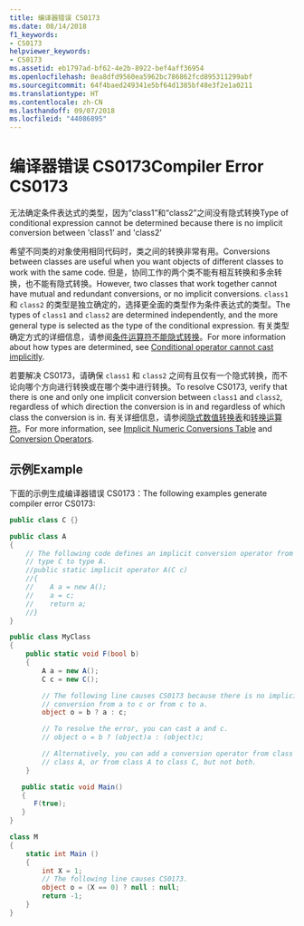 ```yaml
---
title: 编译器错误 CS0173
ms.date: 08/14/2018
f1_keywords:
- CS0173
helpviewer_keywords:
- CS0173
ms.assetid: eb1797ad-bf62-4e2b-8922-bef4aff36954
ms.openlocfilehash: 0ea8dfd9560ea5962bc786862fcd895311299abf
ms.sourcegitcommit: 64f4baed249341e5bf64d1385bf48e3f2e1a0211
ms.translationtype: HT
ms.contentlocale: zh-CN
ms.lasthandoff: 09/07/2018
ms.locfileid: "44086895"
---
```

# <a name="compiler-error-cs0173"></a><span data-ttu-id="9d543-102">编译器错误 CS0173</span><span class="sxs-lookup"><span data-stu-id="9d543-102">Compiler Error CS0173</span></span>

<span data-ttu-id="9d543-103">无法确定条件表达式的类型，因为“class1”和“class2”之间没有隐式转换</span><span class="sxs-lookup"><span data-stu-id="9d543-103">Type of conditional expression cannot be determined because there is no implicit conversion between 'class1' and 'class2'</span></span>

<span data-ttu-id="9d543-104">希望不同类的对象使用相同代码时，类之间的转换非常有用。</span><span class="sxs-lookup"><span data-stu-id="9d543-104">Conversions between classes are useful when you want objects of different classes to work with the same code.</span></span> <span data-ttu-id="9d543-105">但是，协同工作的两个类不能有相互转换和多余转换，也不能有隐式转换。</span><span class="sxs-lookup"><span data-stu-id="9d543-105">However, two classes that work together cannot have mutual and redundant conversions, or no implicit conversions.</span></span> <span data-ttu-id="9d543-106">`class1` 和 `class2` 的类型是独立确定的，选择更全面的类型作为条件表达式的类型。</span><span class="sxs-lookup"><span data-stu-id="9d543-106">The types of `class1` and `class2` are determined independently, and the more general type is selected as the type of the conditional expression.</span></span> <span data-ttu-id="9d543-107">有关类型确定方式的详细信息，请参阅[条件运算符不能隐式转换](https://stackoverflow.com/questions/2215745/conditional-operator-cannot-cast-implicitly/2215959#2215959)。</span><span class="sxs-lookup"><span data-stu-id="9d543-107">For more information about how types are determined, see [Conditional operator cannot cast implicitly](https://stackoverflow.com/questions/2215745/conditional-operator-cannot-cast-implicitly/2215959#2215959).</span></span>

<span data-ttu-id="9d543-108">若要解决 CS0173，请确保 `class1` 和 `class2` 之间有且仅有一个隐式转换，而不论向哪个方向进行转换或在哪个类中进行转换。</span><span class="sxs-lookup"><span data-stu-id="9d543-108">To resolve CS0173, verify that there is one and only one implicit conversion between `class1` and `class2`, regardless of which direction the conversion is in and regardless of which class the conversion is in.</span></span> <span data-ttu-id="9d543-109">有关详细信息，请参阅[隐式数值转换表](../../../csharp/language-reference/keywords/implicit-numeric-conversions-table.md)和[转换运算符](../../../csharp/programming-guide/statements-expressions-operators/conversion-operators.md)。</span><span class="sxs-lookup"><span data-stu-id="9d543-109">For more information, see [Implicit Numeric Conversions Table](../../../csharp/language-reference/keywords/implicit-numeric-conversions-table.md) and [Conversion Operators](../../../csharp/programming-guide/statements-expressions-operators/conversion-operators.md).</span></span>

## <a name="example"></a><span data-ttu-id="9d543-110">示例</span><span class="sxs-lookup"><span data-stu-id="9d543-110">Example</span></span>

<span data-ttu-id="9d543-111">下面的示例生成编译器错误 CS0173：</span><span class="sxs-lookup"><span data-stu-id="9d543-111">The following examples generate compiler error CS0173:</span></span>

```csharp
public class C {}

public class A
{
    // The following code defines an implicit conversion operator from
    // type C to type A.
    //public static implicit operator A(C c)
    //{
    //    A a = new A();
    //    a = c;
    //    return a;
    //}
}

public class MyClass
{
    public static void F(bool b)
    {
        A a = new A();
        C c = new C();

        // The following line causes CS0173 because there is no implicit
        // conversion from a to c or from c to a.
        object o = b ? a : c;

        // To resolve the error, you can cast a and c.
        // object o = b ? (object)a : (object)c;

        // Alternatively, you can add a conversion operator from class C to
        // class A, or from class A to class C, but not both.
    }

   public static void Main()
   {
      F(true);
   }
}
```

```csharp
class M
{
    static int Main ()
    {
        int X = 1;
        // The following line causes CS0173.
        object o = (X == 0) ? null : null;
        return -1;
    }
}
```
